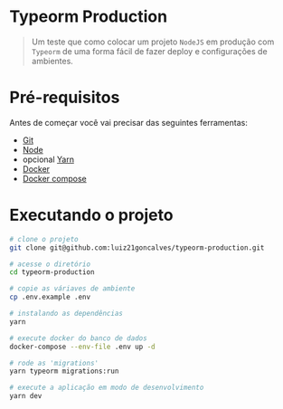 # Typeorm Production

> Um teste que como colocar um projeto `NodeJS` em produção com `Typeorm` de uma forma fácil de fazer deploy e configurações de ambientes.

# Pré-requisitos

Antes de começar você vai precisar das seguintes ferramentas:

- [Git](https://git-scm.com/downloads)
- [Node](https://nodejs.org/en/)
- opcional [Yarn](https://classic.yarnpkg.com/en/docs/install)
- [Docker](https://docs.docker.com/engine/install/)
- [Docker compose](https://docs.docker.com/compose/install/)

# Executando o projeto

```bash
# clone o projeto
git clone git@github.com:luiz21goncalves/typeorm-production.git

# acesse o diretório
cd typeorm-production

# copie as váriaves de ambiente
cp .env.example .env

# instalando as dependências
yarn

# execute docker do banco de dados
docker-compose --env-file .env up -d

# rode as 'migrations'
yarn typeorm migrations:run

# execute a aplicação em modo de desenvolvimento
yarn dev
```
